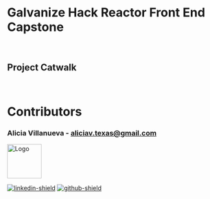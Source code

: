 # Galvanize Hack Reactor Front End Capstone

<br />

## Project Catwalk

<br>

<!-- CONTACT -->

# Contributors

### Alicia Villanueva - aliciav.texas@gmail.com

 <img src="READMEimages/Alicia-Headshot.jpeg" alt="Logo" width="80" height="80">

[![linkedin-shield]][alicia-linkedin]
[![github-shield]][alicia-github]

<br>

[linkedin-shield]: https://img.shields.io/badge/-LinkedIn-grey?style=for-the-badge&logo=linkedin
[github-shield]: https://img.shields.io/badge/-GitHub-grey?style=for-the-badge&logo=github
[alicia-linkedin]: https://www.linkedin.com/in/alicia-villanueva-atx/
[alicia-github]: https://github.com/aliciav-texas

